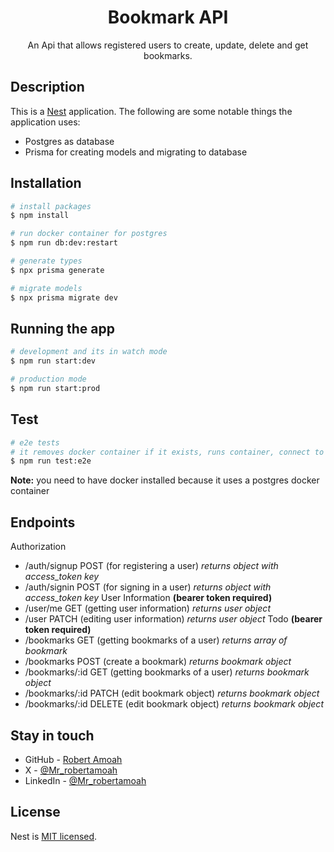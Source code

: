 <h1 align="center">Bookmark API</h1>

<p align="center">An Api that allows registered users to create, update, delete and get bookmarks.</p>

## Description

This is a [Nest](https://github.com/nestjs/nest) application. The following are some notable things the application uses:
- Postgres as database
- Prisma for creating models and migrating to database

## Installation

```bash
# install packages
$ npm install

# run docker container for postgres
$ npm run db:dev:restart

# generate types
$ npx prisma generate

# migrate models
$ npx prisma migrate dev
```

## Running the app

```bash
# development and its in watch mode
$ npm run start:dev

# production mode
$ npm run start:prod
```

## Test

```bash
# e2e tests
# it removes docker container if it exists, runs container, connect to database, run migrations and then performs the tests
$ npm run test:e2e
```
**Note:** you need to have docker installed because it uses a postgres docker container

## Endpoints

Authorization
- /auth/signup  POST  (for registering a user)  *returns object with access_token key*
- /auth/signin  POST  (for signing in a user)   *returns object with access_token key*
User Information **(bearer token required)**
- /user/me  GET    (getting user information)  *returns user object*
- /user  PATCH  (editing user information)  *returns user object*
Todo **(bearer token required)**
- /bookmarks      GET     (getting bookmarks of a user)  *returns array of bookmark*
- /bookmarks      POST    (create a bookmark)            *returns bookmark object*
- /bookmarks/:id  GET     (getting bookmarks of a user)  *returns bookmark object*
- /bookmarks/:id  PATCH   (edit bookmark object)         *returns bookmark object*
- /bookmarks/:id  DELETE  (edit bookmark object)         *returns bookmark object*

## Stay in touch

- GitHub - [Robert Amoah](https://github.com/mr-robertamoah)
- X - [@Mr_robertamoah](https://x.com/Mr_robertamoah)
- LinkedIn - [@Mr_robertamoah](https://www.linkedin.com/in/mr-robert-amoah)

## License

Nest is [MIT licensed](LICENSE).
